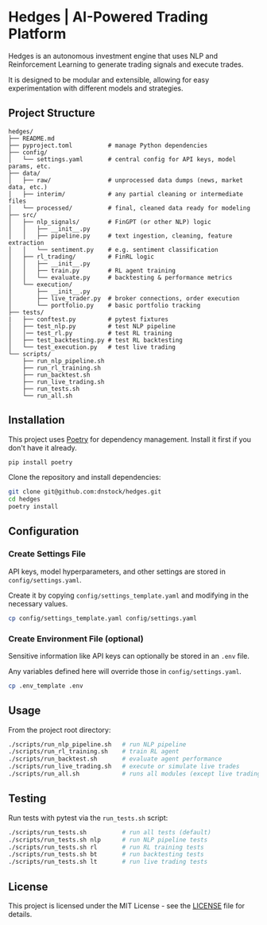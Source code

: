 # Hedges | AI-Powered Trading Platform

Hedges is an autonomous investment engine that uses NLP and Reinforcement Learning to generate trading signals and execute trades.  

It is designed to be modular and extensible, allowing for easy experimentation with different models and strategies.

## Project Structure
```plaintext
hedges/
├── README.md
├── pyproject.toml          # manage Python dependencies
├── config/
│   └── settings.yaml       # central config for API keys, model params, etc.
├── data/
│   ├── raw/                # unprocessed data dumps (news, market data, etc.)
│   ├── interim/            # any partial cleaning or intermediate files
│   └── processed/          # final, cleaned data ready for modeling
├── src/
│   ├── nlp_signals/        # FinGPT (or other NLP) logic
│   │   ├── __init__.py
│   │   ├── pipeline.py     # text ingestion, cleaning, feature extraction
│   │   └── sentiment.py    # e.g. sentiment classification
│   ├── rl_trading/         # FinRL logic
│   │   ├── __init__.py
│   │   ├── train.py        # RL agent training
│   │   └── evaluate.py     # backtesting & performance metrics
│   └── execution/
│       ├── __init__.py
│       ├── live_trader.py  # broker connections, order execution
│       └── portfolio.py    # basic portfolio tracking
├── tests/
|   ├── conftest.py         # pytest fixtures
│   ├── test_nlp.py         # test NLP pipeline
│   │── test_rl.py          # test RL training
│   ├── test_backtesting.py # test RL backtesting
│   └── test_execution.py   # test live trading
└── scripts/
    ├── run_nlp_pipeline.sh
    ├── run_rl_training.sh
    ├── run_backtest.sh
    ├── run_live_trading.sh
    ├── run_tests.sh
    └── run_all.sh
```

## Installation
This project uses [Poetry](https://python-poetry.org/) for dependency management. Install it first if you don't have it already.
```bash
pip install poetry
```

Clone the repository and install dependencies:
```bash
git clone git@github.com:dnstock/hedges.git
cd hedges
poetry install
```

## Configuration

### Create Settings File
API keys, model hyperparameters, and other settings are stored in `config/settings.yaml`.  

Create it by copying `config/settings_template.yaml` and modifying in the necessary values.
```bash
cp config/settings_template.yaml config/settings.yaml
```

### Create Environment File (optional)
Sensitive information like API keys can optionally be stored in an `.env` file.  

Any variables defined here will override those in `config/settings.yaml`.
```bash
cp .env_template .env
```


## Usage
From the project root directory:
```bash
./scripts/run_nlp_pipeline.sh   # run NLP pipeline
./scripts/run_rl_training.sh    # train RL agent
./scripts/run_backtest.sh       # evaluate agent performance
./scripts/run_live_trading.sh   # execute or simulate live trades
./scripts/run_all.sh            # runs all modules (except live trading)
```

## Testing
Run tests with pytest via the `run_tests.sh` script:
```bash
./scripts/run_tests.sh          # run all tests (default)
./scripts/run_tests.sh nlp      # run NLP pipeline tests
./scripts/run_tests.sh rl       # run RL training tests
./scripts/run_tests.sh bt       # run backtesting tests
./scripts/run_tests.sh lt       # run live trading tests
```

## License
This project is licensed under the MIT License - see the [LICENSE](LICENSE) file for details.
